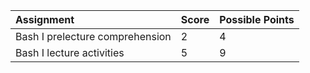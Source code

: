 |Assignment|Score|Possible Points|
|:-|:-|:-|
|Bash I prelecture comprehension|2|4|
|Bash I lecture activities|5|9|
